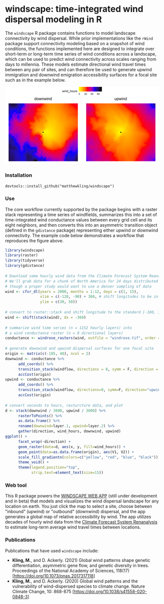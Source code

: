 # windscape: time-integrated wind dispersal modeling in R

The `windscape` R package contains functions to model landscape connectivity by wind dispersal. While prior implementations like the `rWind` package support connectivity modeling based on a snapshot of wind conditions, the functions implemented here are designed to integrate over short-term or long-term time series of wind conditions across a landscape, which can be used to predict wind connectivity across scales ranging from days to millennia. These models estimate directional wind travel times between any pair of sites, and can therefore be used to generate upwind immigration and downwind emigration accessibility surfaces for a focal site such as in the example below.

![windsheds](https://github.com/matthewkling/matthewkling.github.io/blob/608ef040272ef1f44efc3a8519cbf8e99e39c9ef/images/windscape_demo.png)

### Installation

`devtools::install_github("matthewkling/windscape")`

### Use

The core workflow currently supported by the package begins with a raster stack representing a time series of windfields, summarizes this into a set of time-integrated wind conductance values between every grid cell and its eight neighbors, and then converts this into an asymmetric transition object (defined in the `gdistance` package) representing either upwind or downwind connectivity. The example code below demonstrates a workflow that reproduces the figure above.

``` r
library(windscape)
library(raster)
library(tidyverse)
library(gdistance)

# Download some hourly wind data from the Climate Forecast System Reanalysis.
# We'll grab data for a chunk of North America for 24 days distributed across a single year,
# though a proper study would want to use a denser sampling of data
wind <- cfsr_dl(years = 2000, months = 1:12, days = c(1, 15),
                xlim = c(-120, -90) + 360, # shift longitudes to be in [0, 360] range for CFSR
                ylim = c(30, 50))

# convert to raster::stack and shift longitude to the standard [-180, 180] range
wind <- shift(stack(wind), dx = -360)

# summarize wind time series (n = 1152 hourly layers) into 
# a wind conductance raster (n = 8 directional layers)
conductance <- windrose_rasters(wind, outfile = "windrose.tif", order = "uuvv", p = 1)

# generate downwind and upwind dispersal surfaces for one focal site 
origin <- matrix(c(-105, 40), ncol = 2)
downwind <- conductance %>% 
      add_coords() %>% 
      transition_stack(windflow, directions = 8, symm = F, direction = "downwind") %>%
      accCost(origin)
upwind <- conductance %>% 
      add_coords() %>% 
      transition_stack(windflow, directions=8, symm=F, direction="upwind") %>%
      accCost(origin)

# convert seconds to hours, resturcture data, and plot
d <- stack(downwind / 3600, upwind / 3600) %>%
      rasterToPoints() %>%
      as.data.frame() %>%
      rename(downwind=layer.1, upwind=layer.2) %>%
      gather(direction, wind_hours, downwind, upwind)
ggplot() +
      facet_wrap(~direction) +
      geom_raster(data=d, aes(x, y, fill=wind_hours)) +
      geom_point(data=as.data.frame(origin), aes(V1, V2)) +
      scale_fill_gradientn(colors=c("yellow", "red", "blue", "black")) +
      theme_void() +
      theme(legend.position="top",
            strip.text=element_text(size=15))
```

### Web tool

This R package powers the [WINDSCAPE WEB APP](http://matthewkling.net/shiny/windscape/) (still under development and in beta) that models and visualizes the wind dispersal landscape for any location on earth. You just click the map to select a site, choose between "inbound" (upwind) or "outbound" (downwind) dispersal, and the app generates a global map of relative accessibility by wind. The app utilizes decades of hourly wind data from the [Climate Forecast System Renanalysis](https://cfs.ncep.noaa.gov/cfsr/) to estimate long-term average wind travel times between locations.

### Publications

Publications that have used `windscape` include:

-   **Kling, M.**, and D. Ackerly. (2021) Global wind patterns shape genetic differentiation, asymmetric gene flow, and genetic diversity in trees. Proceedings of the National Academy of Sciences, 118(17) [<https://doi.org/10.1073/pnas.2017317118>]
-   **Kling, M.**, and D. Ackerly. (2020) Global wind patterns and the vulnerability of wind-dispersed species to climate change. Nature Climate Change, 10: 868-875 [<https://doi.org/10.1038/s41558-020-0848-3>]
